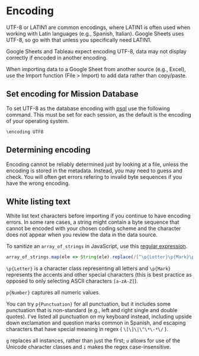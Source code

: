 # Encoding

UTF-8 or LATIN1 are common encodings, where LATIN1 is often used when working with Latin languages (e.g., Spanish, Italian). Google Sheets uses UTF-8, so go with that unless you specifically need LATIN1. 

Google Sheets and Tableau expect encoding UTF-8, data may not display correctly if encoded in another encoding.

When importing data to a Google Sheet from another source (e.g., Excel), use the Import function (File > Import) to add data rather than copy/paste. 

## Set encoding for Mission Database

To set UTF-8 as the database encoding with [psql](psql.md) use the following command. This must be set for each session, as the default is the encoding of your operating system.

```
\encoding UTF8
```

## Determining encoding

Encoding cannot be reliably determined just by looking at a file, unless the encoding is stored in the metadata. Instead, you may need to guess and check. You will often get errors refering to invalid byte sequences if you have the wrong encoding. 

## White listing text

White list text characters before importing if you continue to have encoding errors. In some rare cases, a string might contain a byte sequence that cannot be encoded with your chosen coding scheme and the character does not appear when you review the data in the data source.  

To sanitize an `array_of_strings` in JavaScript, use this [regular expression](https://www.regular-expressions.info/tutorial.html).

```javascript
array_of_strings.map(ele => String(ele).replace(/[^\p{Letter}\p{Mark}\p{Number}.,<>"'\[\]\|+@\/#!¡$%\^&\*;:{}=\-_`~()?¿\s]/gui, ''))
```

`\p{Letter}` is a character class representing all letters and `\p{Mark}` represents the accents and other special characters (this is best practice as opposed to only selecting ASCII characters `[a-zA-Z]`).

`p{Number}` captures all numeric values. 

You can try `p{Punctuation}` for all punctuation, but it includes some punctuation that is non-standard (e.g., left and right single and double quotes). I've listed all punctuation on my keyboard instead, including upside down exclamation and question marks common in Spanish, and escaping characters that have special meaning in regex ( `\[\]\|\^\*\-*\/` ). 

`g` replaces all instances, rather than just the first; `u` allows for use of the Unicode character classes and `i` makes the regex case-insensitive.